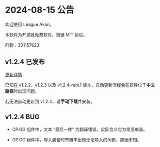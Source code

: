# 2024-08-15 公告

欢迎使用 League Akari。

本软件为开源且免费软件，遵循 MIT 协议。

群聊：301157623

## v1.2.4 已发布

[更新详情](https://hanxven.github.io/LeagueAkari/updates/v1.2.4.html)

已知在 v1.2.2、v1.2.3 以及 v1.2.4-rabi.1 版本，自动更新流程会在软件位于**中文路径**时出现问题。

若无法自动更新到 v1.2.4，请**手动下载**并安装。

## v1.2.4 BUG

- OP.GG 组件中，文本 “最后一件” 为翻译错误，实际含义应为常见单装。

- OP.GG 组件中，导入装备时有概率出现无法导入的问题，原因未知。
